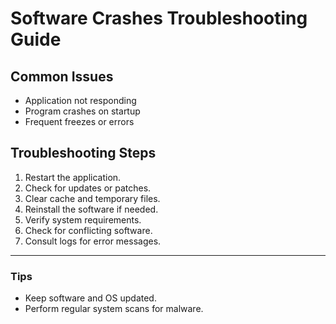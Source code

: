 # Software Crashes Troubleshooting Guide

## Common Issues
- Application not responding
- Program crashes on startup
- Frequent freezes or errors

## Troubleshooting Steps

1. Restart the application.
2. Check for updates or patches.
3. Clear cache and temporary files.
4. Reinstall the software if needed.
5. Verify system requirements.
6. Check for conflicting software.
7. Consult logs for error messages.

---

### Tips

- Keep software and OS updated.
- Perform regular system scans for malware.

